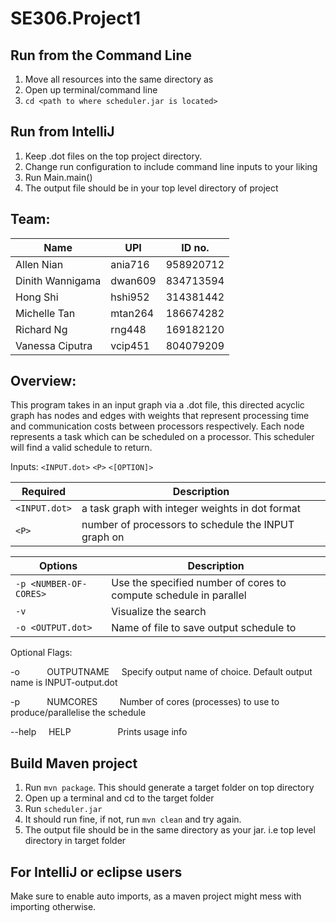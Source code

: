 # SE306.Project1

## Run from the Command Line
1. Move all resources into the same directory as
2. Open up terminal/command line
3. `cd <path to where scheduler.jar is located> `

## Run from IntelliJ
1. Keep .dot files on the top project directory.
2. Change run configuration to include command line inputs to your liking
3. Run Main.main()
4. The output file should be in your top level directory of project

## Team:
| Name | UPI | ID no. |
|---|---|---|
| Allen Nian | ania716 | 958920712 |
| Dinith Wannigama | dwan609 | 834713594 |
| Hong Shi | hshi952 | 314381442 |
| Michelle Tan | mtan264 | 186674282 |
| Richard Ng | rng448 | 169182120 |
| Vanessa Ciputra | vcip451 | 804079209 |


## Overview:
This program takes in an input graph via a .dot file, this directed acyclic graph has nodes and edges with weights that represent processing time and communication costs between processors respectively. Each node represents a task which can be scheduled on a processor. This scheduler will find a valid schedule to return.

Inputs: `<INPUT.dot>` `<P>` `<[OPTION]>`

| Required | Description | 
|---|---|
| `<INPUT.dot>` | a task graph with integer weights in dot format |
| `<P>` | number of processors to schedule the INPUT graph on |

| Options | Description |
|---|---|
| `-p <NUMBER-OF-CORES>` | Use the specified number of cores to compute schedule in parallel |
| `-v` | Visualize the search |
| `-o <OUTPUT.dot>` | Name of file to save output schedule to |

Optional Flags:

-o &nbsp; &nbsp; &nbsp; &nbsp; &nbsp; OUTPUTNAME &nbsp; &nbsp; Specify output name of choice. Default output name is INPUT-output.dot

-p &nbsp; &nbsp; &nbsp; &nbsp; &nbsp; NUMCORES &nbsp; &nbsp; &nbsp; &nbsp; Number of cores (processes) to use to produce/parallelise the schedule

--help &nbsp; &nbsp; HELP  &nbsp; &nbsp; &nbsp; &nbsp; &nbsp; &nbsp; &nbsp; &nbsp; &nbsp; Prints usage info

## Build Maven project

1. Run `mvn package`. This should generate a target folder on top directory
2. Open up a terminal and cd to the target folder
3. Run `scheduler.jar`
4. It should run fine, if not, run `mvn clean` and try again.
5. The output file should be in the same directory as your jar. i.e top level directory in target folder

## For IntelliJ or eclipse users

Make sure to enable auto imports, as a maven project might mess with importing otherwise.

